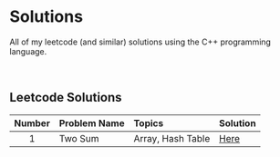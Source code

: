 # Solutions

All of my leetcode (and similar) solutions using the C++ programming language.

<br>

## Leetcode Solutions

| Number | Problem Name | Topics | Solution |
| :--: | :-- | :-- | :-- |
| 1 | Two Sum | Array, Hash Table | [Here](https://github.com/kylecurtis/solutions/blob/main/leetcode/1-two-sum.cpp) |
